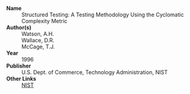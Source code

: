 
<dl>
	<dt><strong>Name</strong></dt>
	<dd>Structured Testing: A Testing Methodology Using the Cyclomatic Complexity Metric</dd>
	<dt><strong>Author(s)</strong></dt>
	<dd>Watson, A.H.</dd>
	<dd>Wallace, D.R.</dd>
	<dd>McCage, T.J.</dd>
	<dt><strong>Year</strong></dt>
	<dd>1996</dd>
	<dt><strong>Publisher</strong></dt>
	<dd>U.S. Dept. of Commerce, Technology Administration, NIST</dd>
	<dt><strong>Other Links</strong></dt>
	<dd><a href="https://nvlpubs.nist.gov/nistpubs/Legacy/SP/nbsspecialpublication500-99.pdf">NIST</a></dd>
</dl>
